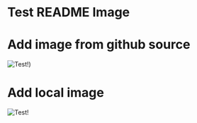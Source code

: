 # Test README Image

# Add image from github source
<!-- To add image from github source -->

![Test!](https://user-images.githubusercontent.com/84660414/119302361-97e36f80-bc81-11eb-994e-575a9652aad7.png))

# Add local image

![Test!](C:\Users\SAYALI\Desktop\Training\Git\Test\Image\download.png)
